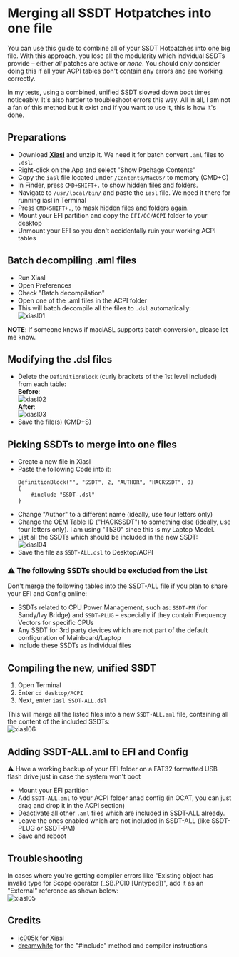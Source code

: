# Merging all SSDT Hotpatches into one file
You can use this guide to combine all of your SSDT Hotpatches into one big file. With this approach, you lose all the modularity which indvidual SSDTs provide – either *all* patches are active or *none*. You should only consider doing this if all your ACPI tables don't contain any errors and are working correctly.

In my tests, using a combined, unified SSDT slowed down boot times noticeably. It's also harder to troubleshoot errors this way. All in all, I am not a fan of this method but it exist and if you want to use it, this is how it's done.

## Preparations
- Download [**Xiasl**](https://github.com/ic005k/Xiasl/releases) and unzip it. We need it for batch convert `.aml` files to `.dsl`.
- Right-click on the App and select "Show Pachage Contents"
- Copy the `iasl` file located under `/Contents/MacOS/` to memory (CMD+C)
- In Finder, press `CMD+SHIFT+.` to show hidden files and folders.
- Navigate to `/usr/local/bin/` and paste the `iasl` file. We need it there for running iasl in Terminal
- Press `CMD+SHIFT+.`, to mask hidden files and folders again.
- Mount your EFI partition and copy the `EFI/OC/ACPI` folder to your desktop
- Unmount your EFI so you don't accidentally ruin your working ACPI tables

## Batch decompiling .aml files
- Run Xiasl
- Open Preferences
- Check "Batch decompilation"
- Open one of the .aml files in the ACPI folder
- This will batch decompile all the files to `.dsl` automatically:</br>![xiasl01](https://user-images.githubusercontent.com/76865553/176115267-d5c224ba-58f4-4fb5-a317-d0029e7dc5a1.png)

**NOTE**: If someone knows if maciASL supports batch conversion, please let me know.

## Modifying the .dsl files
- Delete the `DefinitionBlock` (curly brackets of the 1st level included) from each table:</br>**Before**:</br>![xiasl02](https://user-images.githubusercontent.com/76865553/176115380-29d3cd77-eff8-45f0-863a-e22b25f0f8a7.png)</br>**After**:</br>![xiasl03](https://user-images.githubusercontent.com/76865553/176115472-5285e051-bf6b-4cf7-b6ec-533fef2c6136.png)
- Save the file(s) (CMD+S)

## Picking SSDTs to merge into one files
- Create a new file in Xiasl
- Paste the following Code into it:	
	```
	DefinitionBlock("", "SSDT", 2, "AUTHOR", "HACKSSDT", 0)
	{
    	#include "SSDT-.dsl"
	}
	```
- Change "Author" to a different name (ideally, use four letters only)
- Change the OEM Table ID ("HACKSSDT") to something else (ideally, use four letters only). I am using "T530" since this is my Laptop Model.
- List all the SSDTs which should be included in the new SSDT:</br>![xiasl04](https://user-images.githubusercontent.com/76865553/176115532-81d5fe93-70b7-485d-9b8e-d6bfb7b91d96.png)
- Save the file as `SSDT-ALL.dsl` to Desktop/ACPI

### :warning: The following SSDTs should be excluded from the List 
Don't merge the following tables into the SSDT-ALL file if you plan to share your EFI and Config online:

- SSDTs related to CPU Power Management, such as: `SSDT-PM` (for Sandy/Ivy Bridge) and `SSDT-PLUG` – especially if they contain Frequency Vectors for specific CPUs
- Any SSDT for 3rd party devices which are not part of the default configuration of Mainboard/Laptop
- Include these SSDTs as individual files

## Compiling the new, unified SSDT
1. Open Terminal
2. Enter `cd desktop/ACPI`
3. Next, enter `iasl SSDT-ALL.dsl`

This will merge all the listed files into a new `SSDT-ALL.aml` file, containing all the content of the included SSDTs:</br>![xiasl06](https://user-images.githubusercontent.com/76865553/176115651-a23562bd-8271-4490-965b-6521fd0abbe0.png)

## Adding SSDT-ALL.aml to EFI and Config
:warning: Have a working backup of your EFI folder on a FAT32 formatted USB flash drive just in case the system won't boot 

- Mount your EFI partition
- Add `SSDT-ALL.aml` to your ACPI folder anad config (in OCAT, you can just drag and drop it in the ACPI section)
- Deactivate all other `.aml` files which are included in SSDT-ALL already.
- Leave the ones enabled which are not included in SSDT-ALL (like SSDT-PLUG or SSDT-PM)
- Save and reboot

## Troubleshooting
In cases where you're getting compiler errors like "Existing object has invalid type for Scope operator (_SB.PCI0 [Untyped])", add it as an "External" reference as shown below:</br>![xiasl05](https://user-images.githubusercontent.com/76865553/176115716-3fd315ae-43ef-4f06-8dcf-a3ddf7a933bc.png)

## Credits
- [ic005k](https://github.com/ic005k) for Xiasl
- [dreamwhite](https://github.com/dreamwhite/dreamwhite) for the "#include" method and compiler instructions
